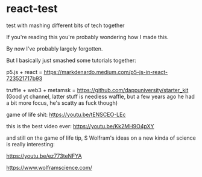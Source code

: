 # react-test
test with mashing different bits of tech together

If you're reading this you're probably wondering how I made this. 

By now I've probably largely forgotten. 

But I basically just smashed some tutorials together:

p5.js + react = https://markdenardo.medium.com/p5-js-in-react-723521717b93

truffle + web3 + metamsk = https://github.com/dappuniversity/starter_kit (Good yt channel, latter stuff is needless waffle, but a few years ago he had a bit more focus, he's scatty as fuck though)

game of life shit: https://youtu.be/tENSCEO-LEc

this is the best video ever: https://youtu.be/Kk2MH9O4pXY

and still on the game of life tip, S Wolfram's ideas on a new kinda of science is really interesting: 

https://youtu.be/ez773teNFYA 

https://www.wolframscience.com/
